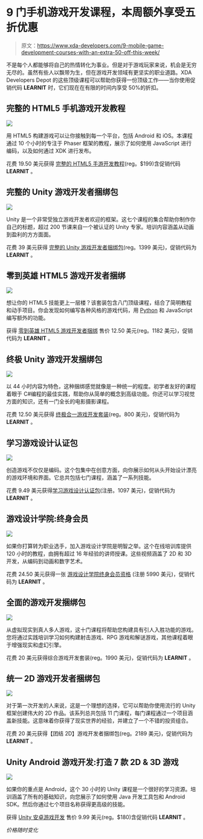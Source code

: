 # 9 门手机游戏开发课程，本周额外享受五折优惠

> 原文：<https://www.xda-developers.com/9-mobile-game-development-courses-with-an-extra-50-off-this-week/>

不是每个人都能够将自己的热情转化为事业。但是对于游戏玩家来说，机会是无穷无尽的。虽然有些人以飘带为生，但在游戏开发领域有更坚实的职业道路。XDA Developers Depot 的这些顶级课程可以帮助你获得一份顶级工作——当你使用促销代码 **LEARNIT** 时，它们现在在有限的时间内享受 50%的折扣。

## **完整的 HTML5 手机游戏开发教程**

**![](img/651fd42a69dc21807f18007129073cf5.png)**

用 HTML5 构建游戏可以让你接触到每一个平台，包括 Android 和 iOS。本课程通过 10 个小时的专注于 Phaser 框架的教程，展示了如何使用 JavaScript 进行编码，以及如何通过 XDK 进行发布。

花费 19.50 美元获得 [完整的 HTML5 手游开发教程](https://depot.xda-developers.com/sales/the-complete-html5-mobile-game-development-course?utm_source=xda-developers.com&utm_medium=referral&utm_campaign=the-complete-html5-mobile-game-development-course&utm_term=scsf-482803&utm_content=a0x1P000004eofaQAA&scsonar=1)(reg。$199)含促销代码 **LEARNIT** 。

## **完整的 Unity 游戏开发者捆绑包**

**![](img/d9ebbdfa10927c8925ef3711b700681f.png)**

Unity 是一个非常受独立游戏开发者欢迎的框架。这七个课程的集合帮助你制作你自己的标题，超过 200 节课来自一个被认证的 Unity 专家。培训内容涵盖从动画到盈利的方方面面。

花费 39 美元获得 [完整的 Unity 游戏开发者捆绑包](https://depot.xda-developers.com/sales/the-complete-unity-game-developer-bundle?utm_source=xda-developers.com&utm_medium=referral&utm_campaign=the-complete-unity-game-developer-bundle&utm_term=scsf-482802&utm_content=a0x1P000004eofaQAA&scsonar=1)(reg。1399 美元)，促销代码为 **LEARNIT** 。

## **零到英雄 HTML5 游戏开发者捆绑**

**![](img/08760ef69fa85544fe01b805cba8409d.png)**

想让你的 HTML5 技能更上一层楼？该套装包含八门顶级课程，结合了简明教程和动手项目。你会发现如何编写各种风格的游戏代码，用 [Python](https://www.xda-developers.com/learn-python-from-scratch-top-courses-on-sale-this-week/) 和 JavaScript 编写额外的功能。

获得 [零到英雄 HTML5 游戏开发者捆绑](https://depot.xda-developers.com/sales/zero-to-hero-html5-game-developer-bundle?utm_source=xda-developers.com&utm_medium=referral&utm_campaign=zero-to-hero-html5-game-developer-bundle&utm_term=scsf-482801&utm_content=a0x1P000004eofaQAA&scsonar=1) 售价 12.50 美元(reg。1182 美元)，促销代码为 **LEARNIT** 。

## **终极 Unity 游戏开发捆绑包**

**![](img/3ea27142353f9a3fac85015b6f82f56c.png)**

以 44 小时内容为特色，这种捆绑感觉就像是一种统一的程度。初学者友好的课程着眼于 C#编程的最佳实践，帮助你从简单的概念到高级功能。你还可以学习视觉方面的知识，还有一门全长的电影摄影课程。

花费 12.50 美元获得 [终极合一游戏开发套装](https://depot.xda-developers.com/sales/the-official-authorized-unity-game-development-bundle?utm_source=xda-developers.com&utm_medium=referral&utm_campaign=the-official-authorized-unity-game-development-bundle&utm_term=scsf-482805&utm_content=a0x1P000004eofaQAA&scsonar=1)(reg。800 美元)，促销代码为 **LEARNIT** 。

## **学习游戏设计认证包**

**![](img/3bb89284677c61d54b68c43c852889f7.png)**

创造游戏不仅仅是编码。这个包集中在创意方面，向你展示如何从头开始设计漂亮的游戏环境和界面。它总共包括七门课程，涵盖了一系列技能。

花费 9.49 美元获得[学习游戏设计认证包](https://depot.xda-developers.com/sales/the-learn-game-design-certification-bundle?utm_source=xda-developers.com&utm_medium=referral&utm_campaign=the-learn-game-design-certification-bundle&utm_term=scsf-482800&utm_content=a0x1P000004eofaQAA&scsonar=1)(注册。1097 美元)，促销代码为 **LEARNIT** 。

## **游戏设计学院:终身会员**

**![](img/9c81780a40a73866e9d8500e33998fb2.png)**

如果你打算转为职业选手，加入游戏设计学院是明智之举。这个在线培训库提供 120 小时的教程，由拥有超过 16 年经验的讲师授课。这些视频涵盖了 2D 和 3D 开发，从编码到动画和数字艺术。

花费 24.50 美元获得一张 [游戏设计学院终身会员资格](https://depot.xda-developers.com/sales/school-of-game-design-lifetime-membership?utm_source=xda-developers.com&utm_medium=referral&utm_campaign=school-of-game-design-lifetime-membership&utm_term=scsf-482804&utm_content=a0x1P000004eofaQAA&scsonar=1) (注册 5990 美元)，促销代码为 **LEARNIT** 。

## **全面的游戏开发捆绑包**

**![](img/2326a7d1d6ec3d724be5a8ce67f18d87.png)**

从虚拟现实到真人多人游戏，这十门课程将帮助您构建具有引人入胜功能的游戏。您将通过实践培训学习如何构建射击游戏、RPG 游戏和解谜游戏，其他课程着眼于增强现实和虚幻引擎。

花费 20 美元获得[](https://depot.xda-developers.com/sales/the-comprehensive-game-development-bundle?utm_source=xda-developers.com&utm_medium=referral&utm_campaign=the-comprehensive-game-development-bundle&utm_term=scsf-482806&utm_content=a0x1P000004eofaQAA&scsonar=1)综合游戏开发套装(reg。1990 美元)，促销代码为 **LEARNIT** 。

## **统一 2D 游戏开发者捆绑包**

**![](img/348e5b341922d47c5569fa21c04d6770.png)**

对于第一次开发的人来说，这是一个理想的选择，它可以帮助你使用流行的 Unity 框架创建伟大的 2D 作品。该系列总共包括 11 门课程，每门课程通过一个项目涵盖新技能。这意味着你获得了现实世界的经验，并建立了一个不错的投资组合。

花费 20 美元获得[](https://depot.xda-developers.com/sales/the-unity-2d-game-developer-bundle?utm_source=xda-developers.com&utm_medium=referral&utm_campaign=the-unity-2d-game-developer-bundle&utm_term=scsf-482799&utm_content=a0x1P000004eofaQAA&scsonar=1)【团结 2D】游戏开发者捆绑包(reg。2189 美元)，促销代码为 **LEARNIT** 。

## **Unity Android 游戏开发:打造 7 款 2D & 3D 游戏**

**![](img/cc1379d2bdaec770752c94931ae61491.png)**

如果你的重点是 Android，这个 30 小时的 Unity 课程是一个很好的学习资源。培训涵盖了所有的基础知识，向您展示了如何使用 Java 开发工具包和 Android SDK。然后你通过七个项目名称获得更高级的技能。

获得 [Unity 安卓游戏开发](https://depot.xda-developers.com/sales/unity-android-game-development-build-7-2d-and-3d-games?utm_source=xda-developers.com&utm_medium=referral&utm_campaign=unity-android-game-development-build-7-2d-and-3d-games&utm_term=scsf-482789&utm_content=a0x1P000004eofaQAA&scsonar=1) 售价 9.99 美元(reg。$180)含促销代码 **LEARNIT** 。

*价格随时变化*